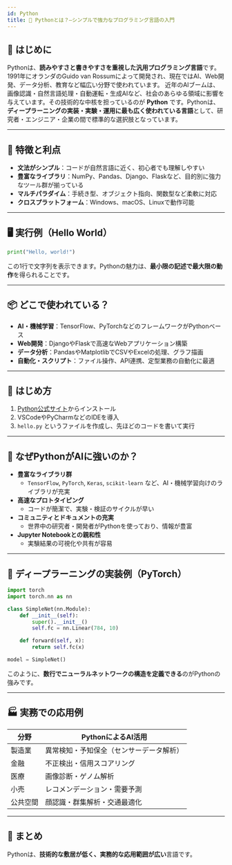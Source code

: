 ```yaml
---
id: Python
title: 🐍 Pythonとは？—シンプルで強力なプログラミング言語の入門
---
```


## 📘 はじめに

Pythonは、**読みやすさと書きやすさを重視した汎用プログラミング言語**です。1991年にオランダのGuido van Rossumによって開発され、現在ではAI、Web開発、データ分析、教育など幅広い分野で使われています。
近年のAIブームは、画像認識・自然言語処理・自動運転・生成AIなど、社会のあらゆる領域に影響を与えています。その技術的な中核を担っているのが **Python** です。Pythonは、**ディープラーニングの実装・実験・運用に最も広く使われている言語**として、研究者・エンジニア・企業の間で標準的な選択肢となっています。

---

## 🔧 特徴と利点

- **文法がシンプル**：コードが自然言語に近く、初心者でも理解しやすい
- **豊富なライブラリ**：NumPy、Pandas、Django、Flaskなど、目的別に強力なツール群が揃っている
- **マルチパラダイム**：手続き型、オブジェクト指向、関数型など柔軟に対応
- **クロスプラットフォーム**：Windows、macOS、Linuxで動作可能

---

## 🖥️ 実行例（Hello World）

```python
print("Hello, world!")
```

この1行で文字列を表示できます。Pythonの魅力は、**最小限の記述で最大限の動作**を得られることです。

---

## 📦 どこで使われている？

- **AI・機械学習**：TensorFlow、PyTorchなどのフレームワークがPythonベース
- **Web開発**：DjangoやFlaskで高速なWebアプリケーション構築
- **データ分析**：PandasやMatplotlibでCSVやExcelの処理、グラフ描画
- **自動化・スクリプト**：ファイル操作、API連携、定型業務の自動化に最適

---

## 🚀 はじめ方

1. [Python公式サイト](https://www.python.org/)からインストール
2. VSCodeやPyCharmなどのIDEを導入
3. `hello.py` というファイルを作成し、先ほどのコードを書いて実行

---

## 🧠 なぜPythonがAIに強いのか？

- **豊富なライブラリ群**  
  - `TensorFlow`, `PyTorch`, `Keras`, `scikit-learn` など、AI・機械学習向けのライブラリが充実
- **高速なプロトタイピング**  
  - コードが簡潔で、実験・検証のサイクルが早い
- **コミュニティとドキュメントの充実**  
  - 世界中の研究者・開発者がPythonを使っており、情報が豊富
- **Jupyter Notebookとの親和性**  
  - 実験結果の可視化や共有が容易

---

## 🧪 ディープラーニングの実装例（PyTorch）

```python
import torch
import torch.nn as nn

class SimpleNet(nn.Module):
    def __init__(self):
        super().__init__()
        self.fc = nn.Linear(784, 10)

    def forward(self, x):
        return self.fc(x)

model = SimpleNet()
```

このように、**数行でニューラルネットワークの構造を定義できる**のがPythonの強みです。

---

## 🏭 実務での応用例

| 分野 | PythonによるAI活用 |
|------|---------------------|
| 製造業 | 異常検知・予知保全（センサーデータ解析） |
| 金融 | 不正検出・信用スコアリング |
| 医療 | 画像診断・ゲノム解析 |
| 小売 | レコメンデーション・需要予測 |
| 公共空間 | 顔認識・群集解析・交通最適化 |

---

## 🧭 まとめ

Pythonは、**技術的な敷居が低く、実務的な応用範囲が広い**言語です。
